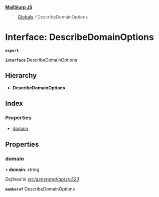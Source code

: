 **[MailSlurp JS](../README.md)**

> [Globals](../README.md) / DescribeDomainOptions

# Interface: DescribeDomainOptions

**`export`** 

**`interface`** DescribeDomainOptions

## Hierarchy

* **DescribeDomainOptions**

## Index

### Properties

* [domain](describedomainoptions.md#domain)

## Properties

### domain

•  **domain**: string

*Defined in [src/generated/api.ts:523](https://github.com/mailslurp/mailslurp-client/blob/f5ab9d3/src/generated/api.ts#L523)*

**`memberof`** DescribeDomainOptions
